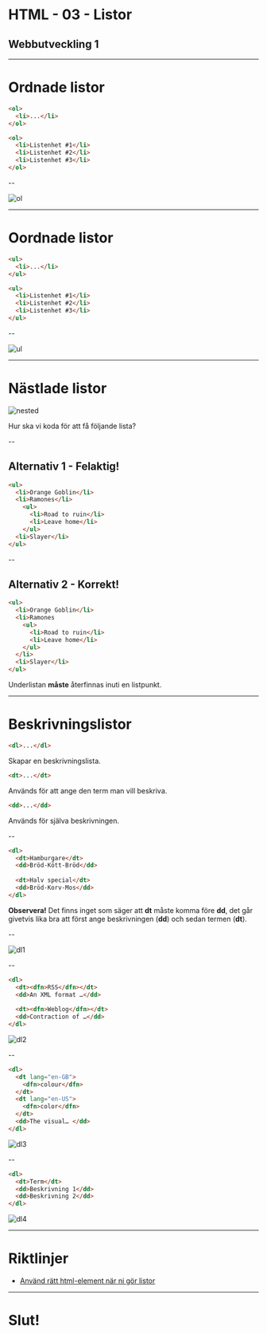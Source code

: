 # HTML - 03 - Listor
## Webbutveckling 1

---

# Ordnade listor

```html
<ol>
  <li>...</li>
</ol>
```

```html
<ol>
  <li>Listenhet #1</li>
  <li>Listenhet #2</li>
  <li>Listenhet #3</li>
</ol>
```

--

![ol](images/ol.png)

---

# Oordnade listor

```html
<ul>
  <li>...</li>
</ul>
```

```html
<ul>
  <li>Listenhet #1</li>
  <li>Listenhet #2</li>
  <li>Listenhet #3</li>
</ul>
```

--

![ul](images/ul.png)

---

# Nästlade listor

![nested](images/nested.png)

Hur ska vi koda för att få följande lista?

--

## Alternativ 1 - Felaktig!

```html
<ul>
  <li>Orange Goblin</li>
  <li>Ramones</li>
    <ul>
      <li>Road to ruin</li>
      <li>Leave home</li>
    </ul>
  <li>Slayer</li>
</ul>
```

--

## Alternativ 2 - Korrekt!

```html
<ul>
  <li>Orange Goblin</li>
  <li>Ramones
    <ul>
      <li>Road to ruin</li>
      <li>Leave home</li>
    </ul>
  </li>
  <li>Slayer</li>
</ul>
```

Underlistan **måste** återfinnas inuti en listpunkt.

---

# Beskrivningslistor

```html
<dl>...</dl>
```

Skapar en beskrivningslista.

```html
<dt>...</dt>
```

Används för att ange den term man vill beskriva.

```html
<dd>...</dd>
```

Används för själva beskrivningen.

--

```html
<dl>
  <dt>Hamburgare</dt>
  <dd>Bröd-Kött-Bröd</dd>
  
  <dt>Halv special</dt>
  <dd>Bröd-Korv-Mos</dd>
</dl>
```

**Observera!** Det finns inget som säger att **dt** måste komma före **dd**, det går givetvis lika bra att först ange beskrivningen (**dd**) och sedan termen (**dt**).

--

![dl1](images/dl1.png)

--

```html
<dl>
  <dt><dfn>RSS</dfn></dt>
  <dd>An XML format …</dd>
  
  <dt><dfn>Weblog</dfn></dt>
  <dd>Contraction of …</dd>
</dl>
```

![dl2](images/dl2.png)

--

```html
<dl>
  <dt lang="en-GB">
    <dfn>colour</dfn>
  </dt>
  <dt lang="en-US">
    <dfn>color</dfn>
  </dt>
  <dd>The visual… </dd>
</dl>
```

![dl3](images/dl3.png)

--

```html
<dl>
  <dt>Term</dt>
  <dd>Beskrivning 1</dd>
  <dd>Beskrivning 2</dd>
</dl>

```

![dl4](images/dl4.png)

---

# Riktlinjer

* [Använd rätt html-element när ni gör listor](https://webbriktlinjer.se/riktlinjer/104-gor-listor-med-de-html-element-som-ar-till-for-att-skapa-listor/)

---

# Slut!